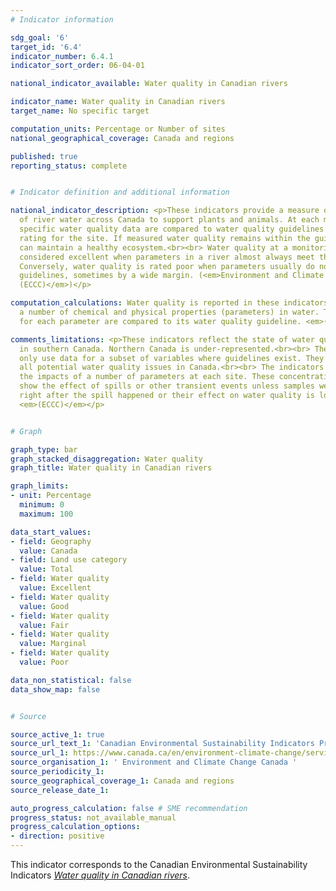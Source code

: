 ```yaml
---
# Indicator information

sdg_goal: '6'
target_id: '6.4'
indicator_number: 6.4.1
indicator_sort_order: 06-04-01

national_indicator_available: Water quality in Canadian rivers

indicator_name: Water quality in Canadian rivers
target_name: No specific target

computation_units: Percentage or Number of sites
national_geographical_coverage: Canada and regions

published: true
reporting_status: complete


# Indicator definition and additional information

national_indicator_description: <p>These indicators provide a measure of the ability
  of river water across Canada to support plants and animals. At each monitoring site,
  specific water quality data are compared to water quality guidelines to create a
  rating for the site. If measured water quality remains within the guidelines, it
  can maintain a healthy ecosystem.<br><br> Water quality at a monitoring site is
  considered excellent when parameters in a river almost always meet their guidelines.
  Conversely, water quality is rated poor when parameters usually do not meet their
  guidelines, sometimes by a wide margin. (<em>Environment and Climate Change Canada
  (ECCC)</em>)</p>

computation_calculations: Water quality is reported in these indicators by measuring
  a number of chemical and physical properties (parameters) in water. The results
  for each parameter are compared to its water quality guideline. <em>(ECCC)</em>

comments_limitations: <p>These indicators reflect the state of water quality in rivers
  in southern Canada. Northern Canada is under-represented.<br><br> The indicators
  only use data for a subset of variables where guidelines exist. They do not cover
  all potential water quality issues in Canada.<br><br> The indicators are based on
  the impacts of a number of parameters at each site. These concentrations do not
  show the effect of spills or other transient events unless samples were collected
  right after the spill happened or their effect on water quality is long-lasting.
  <em>(ECCC)</em></p>


# Graph

graph_type: bar
graph_stacked_disaggregation: Water quality
graph_title: Water quality in Canadian rivers

graph_limits:
- unit: Percentage
  minimum: 0
  maximum: 100

data_start_values:
- field: Geography
  value: Canada
- field: Land use category
  value: Total
- field: Water quality
  value: Excellent
- field: Water quality
  value: Good
- field: Water quality
  value: Fair
- field: Water quality
  value: Marginal
- field: Water quality
  value: Poor

data_non_statistical: false
data_show_map: false


# Source

source_active_1: true
source_url_text_1: 'Canadian Environmental Sustainability Indicators Program, Water quality in Canadian rivers'
source_url_1: https://www.canada.ca/en/environment-climate-change/services/environmental-indicators/water-quality-canadian-rivers.html
source_organisation_1: ' Environment and Climate Change Canada '
source_periodicity_1:
source_geographical_coverage_1: Canada and regions
source_release_date_1:

auto_progress_calculation: false # SME recommendation
progress_status: not_available_manual
progress_calculation_options:
- direction: positive
---
```

This indicator corresponds to the Canadian Environmental Sustainability Indicators <a href="https://www.canada.ca/en/environment-climate-change/services/environmental-indicators/water-quality-canadian-rivers.html"> <em>Water quality in Canadian rivers</em></a>.
